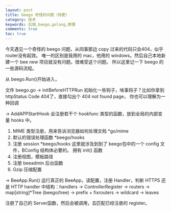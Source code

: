 ```yaml
---
layout: post
title: beego 奇怪的问题（持更）
category: 技术
keywords: 后端,beego,golang,原理
comments: true
toc: true
---
```

今天遇见一个奇怪的 beego 问题，从同事那边 copy 过来的代码只会404，似乎router没有起效。
唯一的区别是我用的 mac，他用的 windows。然后自己本地新建一个 bee new 项目就没有问题。很难受这个问题。
所以这里记一下 beego 的一些源码流程。

从 beego.Run()开始进入，

文件 beego.go
-> initBeforeHTTPRun 初始化一些钩子，啥事钩子？比如你拿到 httpStatus Code 404了，直接勾出个 404 not found page，
你也可以理解为一种回调

-> AddAPPStartHook 会注册若干个 hookfunc 类型的函数，放到全局的内部变量 hooks 中。

1. MIME 类型注册，用来告诉浏览器如何处理文档 *go/mime
2. 默认的错误处理函数 *beego/hooks
3. 注册 session *beego/hooks 
   这里就涉及到到了 beego包中的一个 config 文件，BConfig 结构体必要的。
   拥有 init() 函数
4. 注册视图，模板路径
5. 注册 beeadmin 后台函数
6. Gzip 压缩配置

-> BeeApp.Run() 运行真正的 BeeApp，读配置，注册 Handler，判断 HTTPS 还是 HTTP
handler 中结构：handlers -> ControllerRegister -> routers -> map[string]*Tree (beego/tree) -> prefix + fixrouters -> wildcard -> leaves

注册了自己的 Server函数，然后会被调用，去匹配已经注册的 register。